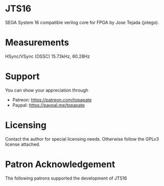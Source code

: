 # JTS16

SEGA System 16 compatible verilog core for FPGA by Jose Tejada (jotego).

# Measurements

HSync/VSync (OSSC) 15.73kHz, 60.28Hz

# Support

You can show your appreciation through
* Patreon: https://patreon.com/topapate
* Paypal: https://paypal.me/topapate

# Licensing

Contact the author for special licensing needs. Otherwise follow the GPLv3 license attached.

# Patron Acknowledgement

The following patrons supported the development of JTS16